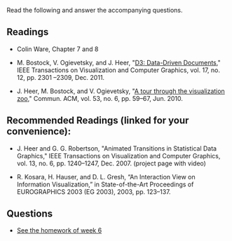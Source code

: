 Read the following and answer the accompanying questions.

## Readings

* Colin Ware, Chapter 7 and 8

* M. Bostock, V. Ogievetsky, and J. Heer, "[D3: Data-Driven Documents][1]," IEEE
  Transactions on Visualization and Computer Graphics, vol. 17, no. 12, pp.
  2301 –2309, Dec. 2011.

* J. Heer, M. Bostock, and V. Ogievetsky, "[A tour through the visualization
  zoo][2]," Commun. ACM, vol. 53, no. 6, pp. 59–67, Jun. 2010.

[1]: cdn://excerpts/w6/Bostock_D3.pdf
[2]: cdn://excerpts/w6/Heer_tour_through_the_visualization_zoo.pdf

## Recommended Readings (linked for your convenience):

* J. Heer and G. G. Robertson, "Animated Transitions in Statistical Data Graphics," IEEE
Transactions on Visualization and Computer Graphics, vol. 13, no. 6, pp. 1240–1247,
Dec. 2007. (project page with video)

* R. Kosara, H. Hauser, and D. L. Gresh, “An Interaction View on Information Visualization,”
in State-of-the-Art Proceedings of EUROGRAPHICS 2003 (EG 2003), 2003, pp. 123–137.

## Questions

* [See the homework of week 6][3]

[3]: /homework/week-6-svg-and-maps
